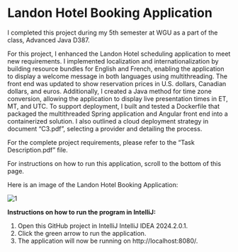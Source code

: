 # Landon Hotel Booking Application
I completed this project during my 5th semester at WGU as a part of the class, Advanced Java D387.

For this project, I enhanced the Landon Hotel scheduling application to meet new requirements. 
I implemented localization and internationalization by building resource bundles for English and French, enabling the application to display a welcome message in both languages using multithreading. The front end was updated to show reservation prices in U.S. dollars, Canadian dollars, and euros. Additionally, I created a Java method for time zone conversion, allowing the application to display live presentation times in ET, MT, and UTC. To support deployment, I built and tested a Dockerfile that packaged the multithreaded Spring application and Angular front end into a containerized solution. I also outlined a cloud deployment strategy in document “C3.pdf”, selecting a provider and detailing the process.

For the complete project requirements, please refer to the “Task Description.pdf” file.

For instructions on how to run this application, scroll to the bottom of this page.

Here is an image of the Landon Hotel Booking Application:


![1](https://github.com/user-attachments/assets/8dfac91e-8776-46cf-b1ca-e6f58831e1f2)


<strong>Instructions on how to run the program in IntelliJ:</strong><br>
1.	Open this GitHub project in IntelliJ IntelliJ IDEA 2024.2.0.1.<br>
2.	Click the green arrow to run the application.<br>
3.	The application will now be running on http://localhost:8080/.<br>
